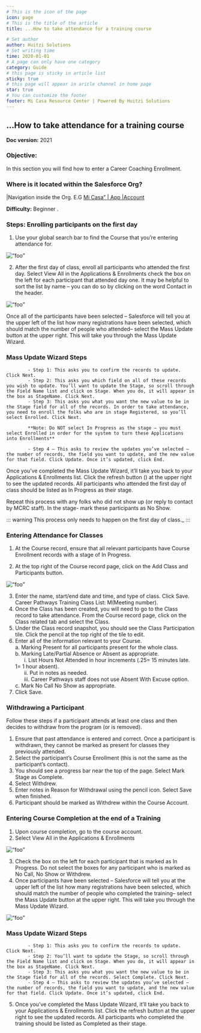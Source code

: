 ```yaml
---
# This is the icon of the page
icon: page
# This is the title of the article
title: ...How to take attendance for a training course

# Set author
author: Huitzi Solutions
# Set writing time
time: 2020-01-01
# A page can only have one category
category: Guide
# this page is sticky in article list
sticky: true
# this page will appear in aricle channel in home page
star: true
# You can customize the footer
footer: Mi Casa Resource Center | Powered By Huitzi Solutions
---
```


## ...How to take attendance for a training course

**Doc version:** 2021

### **Objective:**

In this section you will find how to enter a Career Coaching Enrollment.

### **Where is it located within the Salesforce Org?**

|Navigation inside the Org. E.G [Mi Casa” | App |Account](https://micasa--partial.lightning.force.com/lightning/o/Account/list?filterName=00B41000008l06gEAA)

**Difficulty:** Beginner
.

### **Steps: Enrolling participants on the first day**

1. Use your global search bar to find the Course that you’re entering attendance for.

<img :src="$withBase('/assets/howToTakeAttendanceForTrainingCourse/1.png')" alt=“foo”>

2. After the first day of class, enroll all participants who attended the first day.
   Select View All in the Applications & Enrollments
   check the box on the left for each participant that attended day one. It may be helpful to sort the list by name – you can do so by clicking on the word Contact in the header.

<img :src="$withBase('/assets/howToTakeAttendanceForTrainingCourse/2.png')" alt=“foo”>

Once all of the participants have been selected – Salesforce will tell you at the upper left of the list how many registrations have been selected, which should match the number of people who attended– select the Mass Update button at the upper right. This will take you through the Mass Update Wizard.

### **Mass Update Wizard Steps**

            - Step 1: This asks you to confirm the records to update. Click Next.
            - Step 2: This asks you which field on all of these records you wish to update. You’ll want to update the Stage, so scroll through the Field Name list and click on Stage. When you do, it will appear in the box as StageName. Click Next.
            - Step 3: This asks you what you want the new value to be in the Stage field for all of the records. In order to take attendance, you need to enroll the folks who are in stage Registered, so you’ll select Enrolled. Click Next.

            **Note: Do NOT select In Progress as the stage – you must select Enrolled in order for the system to turn these Applications into Enrollments**

            - Step 4 – This asks to review the updates you’ve selected – the number of records, the field you want to update, and the new value for that field. Click Update. Once it’s updated, click End.

Once you’ve completed the Mass Update Wizard, it’ll take you back to your Applications & Enrollments list. Click the refresh button () at the upper right to see the updated records. All participants who attended the first day of class should be listed as In Progress as their stage.

Repeat this process with any folks who did not show up (or reply to contact by MCRC staff). In the stage- mark these participants as No Show.

::: warning
This process only needs to happen on the first day of class.\_
:::

### **Entering Attendance for Classes**

1. At the Course record, ensure that all relevant participants have Course Enrollment records with a stage of In Progress.

2. At the top right of the Course record page, click on the Add Class and Participants button.

<img :src="$withBase('/assets/howToTakeAttendanceForTrainingCourse/3.png')" alt=“foo”>

3. Enter the name, start/end date and time, and type of class. Click Save.
   Career Pathways Training Class List: M(Meeting number).
4. Once the Class has been created, you will need to go to the Class record to take attendance. From the Course record page, click on the Class related tab and select the Class.
5. Under the Class record snapshot, you should see the Class Participation tile. Click the pencil at the top right of the tile to edit.
6. Enter all of the information relevant to your Course.\
   a. Marking Present for all participants present for the whole class.\
   b. Marking Late/Partial Absence or Absent as appropriate.\
    &nbsp;&nbsp;&nbsp;&nbsp;&nbsp;&nbsp;i. List Hours Not Attended in hour increments (.25= 15 minutes late. 1= 1 hour absent).\
    &nbsp;&nbsp;&nbsp;&nbsp;&nbsp;&nbsp;ii. Put in notes as needed.\
    &nbsp;&nbsp;&nbsp;&nbsp;&nbsp;&nbsp;iii. Career Pathways staff does not use Absent With Excuse option.\
   c. Mark No Call No Show as appropriate.
7. Click Save.

### **Withdrawing a Participant**

Follow these steps if a participant attends at least one class and then decides to withdraw from the program (or is removed).

1. Ensure that past attendance is entered and correct. Once a participant is withdrawn, they cannot be marked as present for classes they previously attended.
2. Select the participant’s Course Enrollment (this is not the same as the participant’s contact).
3. You should see a progress bar near the top of the page. Select Mark Stage as Complete.
4. Select Withdrew.
5. Enter notes in Reason for Withdrawal using the pencil icon. Select Save when finished.
6. Participant should be marked as Withdrew within the Course Account.

### **Entering Course Completion at the end of a Training**

1. Upon course completion, go to the course account.
2. Select View All in the Applications & Enrollments

<img :src="$withBase('/assets/howToTakeAttendanceForTrainingCourse/4.png')" alt=“foo”>

3. Check the box on the left for each participant that is marked as In Progress. Do not select the boxes for any participant who is marked as No Call, No Show or Withdrew.
4. Once participants have been selected – Salesforce will tell you at the upper left of the list how many registrations have been selected, which should match the number of people who completed the training– select the Mass Update button at the upper right. This will take you through the Mass Update Wizard.

<img :src="$withBase('/assets/howToTakeAttendanceForTrainingCourse/5.png')" alt=“foo”>

### **Mass Update Wizard Steps**

            - Step 1: This asks you to confirm the records to update. Click Next.
            - Step 2: You’ll want to update the Stage, so scroll through the Field Name list and click on Stage. When you do, it will appear in the box as StageName. Click Next.
            - Step 3: This asks you what you want the new value to be in the Stage field for all of the records. Select Complete. Click Next.
            - Step 4 – This asks to review the updates you’ve selected – the number of records, the field you want to update, and the new value for that field. Click Update. Once it’s updated, click End.

5. Once you’ve completed the Mass Update Wizard, it’ll take you back to your Applications & Enrollments list. Click the refresh button at the upper right to see the updated records. All participants who completed the training should be listed as Completed as their stage.
